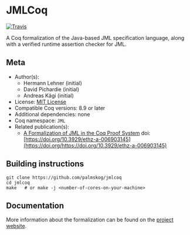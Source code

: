 # JMLCoq

[![Travis][travis-shield]][travis-link]

[travis-shield]: https://travis-ci.com/palmskog/jmlcoq.svg?branch=master
[travis-link]: https://travis-ci.com/palmskog/jmlcoq/builds




A Coq formalization of the Java-based JML specification language,
along with a verified runtime assertion checker for JML.

## Meta

- Author(s):
  - Hermann Lehner (initial)
  - David Pichardie (initial)
  - Andreas Kägi (initial)
- License: [MIT License](LICENSE)
- Compatible Coq versions: 8.9 or later
- Additional dependencies: none
- Coq namespace: `JML`
- Related publication(s):
  - [A Formalization of JML in the Coq Proof System](https://www.research-collection.ethz.ch/handle/20.500.11850/68882) doi:[https://doi.org/10.3929/ethz-a-006903145](https://doi.org/https://doi.org/10.3929/ethz-a-006903145)

## Building instructions

``` shell
git clone https://github.com/palmskog/jmlcoq
cd jmlcoq
make   # or make -j <number-of-cores-on-your-machine>
```

## Documentation

More information about the formalization can be found on the
[project website](http://jmlcoq.info).
